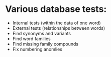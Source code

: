 # Various database tests:
- Internal tests (within the data of one word)
- External tests (relationships between words)
- Find synonyms and variants
- Find word families
- Find missing family compounds
- Fix numbering anomlies
